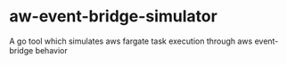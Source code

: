 # aw-event-bridge-simulator
A go tool which simulates aws fargate task execution through aws event-bridge behavior 
